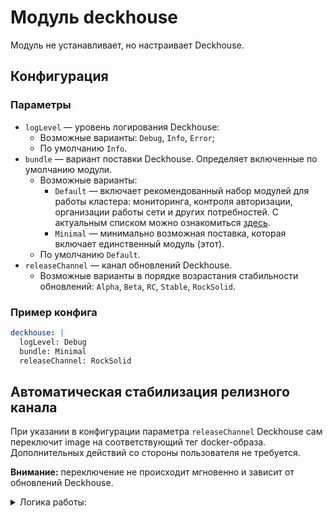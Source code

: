 Модуль deckhouse
================

Модуль не устанавливает, но настраивает Deckhouse.

Конфигурация
------------

### Параметры

* `logLevel` — уровень логирования Deckhouse: 
    * Возможные варианты: `Debug`, `Info`, `Error`; 
    * По умолчанию `Info`.
* `bundle` — вариант поставки Deckhouse. Определяет включенные по умолчанию модули. 
    * Возможные варианты:
        * `Default` — включает рекомендованный набор модулей для работы кластера: мониторинга, контроля авторизации, организации работы сети и других потребностей. С актуальным списком можно ознакомиться [здесь](modules/values-default.yaml).
        * `Minimal` — минимально возможная поставка, которая включает единственный модуль (этот).
    * По умолчанию `Default`.
* `releaseChannel` — канал обновлений Deckhouse.
    * Возможные варианты в порядке возрастания стабильности обновлений: `Alpha`, `Beta`, `RC`, `Stable`, `RockSolid`. 
### Пример конфига

```yaml
deckhouse: |
  logLevel: Debug
  bundle: Minimal
  releaseChannel: RockSolid
```

Автоматическая стабилизация релизного канала
--------------------------------------------
При указании в конфигурации параметра `releaseChannel` Deckhouse сам переключит image на соответствующий тег docker-образа. Дополнительных действий со стороны пользователя не требуется.

**Внимание:** переключение не происходит мгновенно и зависит от обновлений Deckhouse.

<details>
  <summary>Логика работы:</summary><br>

Каждые 10 минут будет запускать скрипт стабилизации канала обновлений:

* Если указанный канал обновлений соответствует тегу docker-образа Deckhouse - ничего не произойдет;

* При смене канала обновлений на более стабильный (например с Alpha на RC) будет произведен плавный переход.
  
  Сначала мы проверяем равенство [digest](https://success.docker.com/article/images-tagging-vs-digests) для тегов docker образов, соответствующих текущему каналу обновлений и ближайшему к нему более стабильному (в нашем примере это каналы Alpha и Beta).
  
  Если digest'ы равны, будет проверен следующий по очереди тег (в нашем примере соответствующий каналу обновлений RC).
  
  В итоге Deckhouse будет переключен на более стабильный канал обновлений c digest'ом, равным текущему.

* Если указан менее стабильный канал обновлений, чем тот, который соответствует текущему тегу docker образа Deckhouse - мы сверим digest'ы соответствующие образам docker для текущего канала обновлений и следующего менее стабильного (например хотим перейти на Alpha, сейчас мы на RC, сравнивать будем RC и Beta).

  Если digest не равны, Deckhouse будет переключен на следующий канал обновлений (в нашем случае на Beta). Это необходимо, чтобы не пропустить важные миграции, которые мы проводим при обновлении Deckhouse.
  
  Если digest равны, будет проверен следующий по убыванию стабильности канал обновлений (в нашем случае Alpha).
  
  Когда проверка дойдет до желаемого канал обновлений (в примере Alpha), переключение Deckhouse произойдет не зависимо от равенства digest.
  
  
В итоге постоянный запуск скрипта стабилизации рано или поздно приведет Deckhouse к состоянию соответствия тега его docker образа и канала обновлений.
 </details>
